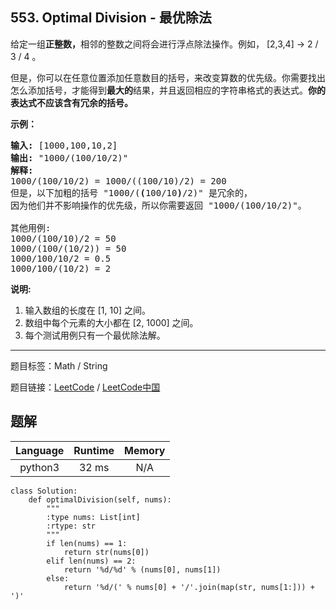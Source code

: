 ## 553. Optimal Division - 最优除法

<!--If you want to use the English description, use `question.content` instead-->

<p>给定一组<strong>正整数，</strong>相邻的整数之间将会进行浮点除法操作。例如，&nbsp;[2,3,4] -&gt; 2 / 3 / 4 。</p>

<p>但是，你可以在任意位置添加任意数目的括号，来改变算数的优先级。你需要找出怎么添加括号，才能得到<strong>最大的</strong>结果，并且返回相应的字符串格式的表达式。<strong>你的表达式不应该含有冗余的括号。</strong></p>

<p><strong>示例：</strong></p>

<pre>
<strong>输入:</strong> [1000,100,10,2]
<strong>输出:</strong> &quot;1000/(100/10/2)&quot;
<strong>解释:</strong>
1000/(100/10/2) = 1000/((100/10)/2) = 200
但是，以下加粗的括号 &quot;1000/(<strong>(</strong>100/10<strong>)</strong>/2)&quot; 是冗余的，
因为他们并不影响操作的优先级，所以你需要返回 &quot;1000/(100/10/2)&quot;。

其他用例:
1000/(100/10)/2 = 50
1000/(100/(10/2)) = 50
1000/100/10/2 = 0.5
1000/100/(10/2) = 2
</pre>

<p><strong>说明:</strong></p>

<ol>
	<li>输入数组的长度在 [1, 10] 之间。</li>
	<li>数组中每个元素的大小都在 [2, 1000] 之间。</li>
	<li>每个测试用例只有一个最优除法解。</li>
</ol>



-----

题目标签：Math / String

题目链接：[LeetCode](https://leetcode.com/problems/optimal-division/description/)  /  [LeetCode中国](https://leetcode-cn.com/problems/optimal-division/description/)

## 题解



| Language | Runtime | Memory |
|:---:|:---:|:---:|
| python3  | 32  ms | N/A |

```python3
class Solution:
    def optimalDivision(self, nums):
        """
        :type nums: List[int]
        :rtype: str
        """
        if len(nums) == 1:
            return str(nums[0])
        elif len(nums) == 2:
            return '%d/%d' % (nums[0], nums[1])
        else:
            return '%d/(' % nums[0] + '/'.join(map(str, nums[1:])) + ')'
```
